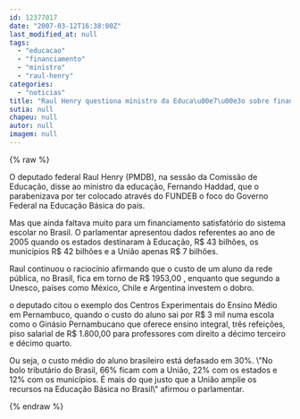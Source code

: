 ```yaml
---
id: 12377017
date: "2007-03-12T16:38:00Z"
last_modified_at: null
tags:
  - "educacao"
  - "financiamento"
  - "ministro"
  - "raul-henry"
categories:
  - "noticias"
title: "Raul Henry questiona ministro da Educa\u00e7\u00e3o sobre financiamento para a Educa\u00e7\u00e3o "
sutia: null
chapeu: null
autor: null
imagem: null
---
```

{% raw %}
<p><P>O deputado federal Raul Henry (PMDB), na sessão da Comissão de Educação, disse ao ministro da educação, Fernando Haddad, que o parabenizava por ter colocado através do FUNDEB o foco do Governo Federal na Educação Básica do país. </P></p>
<p><P>Mas que ainda faltava muito para um financiamento satisfatório do sistema escolar no Brasil. O parlamentar apresentou dados referentes ao ano de 2005 quando os estados destinaram à Educação, R$ 43 bilhões, os municípios R$ 42 bilhões e a União apenas R$ 7 bilhões. </P></p>
<p><P>Raul continuou o raciocínio afirmando que o custo de um aluno da rede pública, no Brasil, fica em torno de R$ 1953,00 , enquanto que segundo a Unesco, países como México, Chile e Argentina investem o dobro. </P></p>
<p><P>o deputado citou o exemplo dos Centros Experimentais do Ensino Médio em Pernambuco, quando o custo do aluno sai por R$ 3 mil numa escola como o Ginásio Pernambucano que oferece ensino integral, três refeições, piso salarial de R$ 1.800,00 para professores com direito a décimo terceiro e décimo quarto.</P></p>
<p><P>Ou seja, o custo médio do aluno brasileiro está defasado em 30%. \"No bolo tributário do Brasil, 66% ficam com a União, 22% com os estados e 12% com os municípios. É mais do que justo que a União amplie os recursos na Educação Básica no Brasil\" afirmou o parlamentar.</P> </p>
{% endraw %}